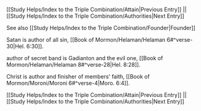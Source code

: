 [[Study Helps/Index to the Triple Combination/Attain|Previous Entry]]  ||  [[Study Helps/Index to the Triple Combination/Authorities|Next Entry]]

 See also [[Study Helps/Index to the Triple Combination/Founder|Founder]]

 Satan is author of all sin, [[Book of Mormon/Helaman/Helaman 6#^verse-30|Hel. 6:30]].

 author of secret band is Gadianton and the evil one, [[Book of Mormon/Helaman/Helaman 8#^verse-28|Hel. 8:28]].

 Christ is author and finisher of members' faith, [[Book of Mormon/Moroni/Moroni 6#^verse-4|Moro. 6:4]].

[[Study Helps/Index to the Triple Combination/Attain|Previous Entry]]  ||  [[Study Helps/Index to the Triple Combination/Authorities|Next Entry]]